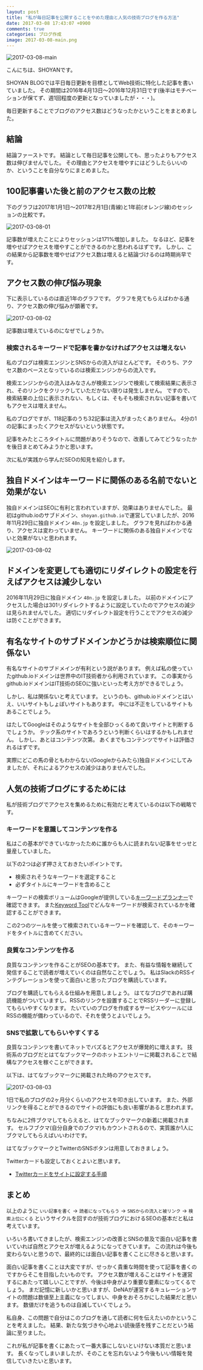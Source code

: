 ```yaml
---
layout: post
title: "私が毎日記事を公開することをやめた理由と人気の技術ブログを作る方法"
date: 2017-03-08 17:43:07 +0900
comments: true
categories: ブログ作成
image: 2017-03-08-main.png
---
```


![2017-03-08-main](/images/2017-03-08-main.png)

こんにちは、SHOYANです。

SHOYAN BLOGでは平日毎日更新を目標としてWeb技術に特化した記事を書いていました。
その期間は2016年4月13日〜2016年12月31日です(後半はモチベーションが保てず、週1回程度の更新となっていましたが・・・)。

毎日更新することでブログのアクセス数はどうなったかということをまとめました。

## 結論

結論ファーストです。
結論として毎日記事を公開しても、思ったよりもアクセス数は伸びませんでした。
その理由とアクセスを増やすにはどうしたらいいのか、ということを自分なりにまとめました。

## 100記事書いた後と前のアクセス数の比較

下のグラフは2017年1月1日〜2017年2月1日(青線)と1年前(オレンジ線)のセッションの比較です。

![2017-03-08-01](/images/2017-03-08-01.png)

記事数が増えたことによりセッションは171%増加しました。
なるほど、記事を増やせばアクセスを増やすことができるのかと思われるはずです。
しかし、この結果から記事数を増やせばアクセス数は増えると結論づけるのは時期尚早です。

## アクセス数の伸び悩み現象

下に表示しているのは直近1年のグラフです。
グラフを見てもらえばわかる通り、アクセス数の伸び悩みが顕著です。

![2017-03-08-02](/images/2017-03-08-02.png)

記事数は増えているのになぜでしょうか。

### 検索されるキーワードで記事を書かなければアクセスは増えない

私のブログは検索エンジンとSNSからの流入がほとんどです。
そのうち、アクセス数のベースとなっているのは検索エンジンからの流入です。

検索エンジンからの流入はみなさんが検索エンジンで検索して検索結果に表示され、そのリンクをクリックしていただかない限りは発生しません。
ですので、検索結果の上位に表示されない、もしくは、そもそも検索されない記事を書いてもアクセスは増えません。

私のブログですが、118記事のうち32記事は流入がまったくありません。
4分の1の記事にまったくアクセスがないという状態です。

記事をみたところタイトルに問題がありそうなので、改善してみてどうなったかを後日まとめてみようかと思います。

次に私が実践から学んだSEOの知見を紹介します。

## 独自ドメインはキーワードに関係のある名前でないと効果がない

独自ドメインはSEOに有利と言われていますが、効果はありませんでした。
最初はgithub.ioのサブドメイン、`shoyan.github.io`で運営していましたが、2016年11月29日に独自ドメイン `48n.jp` を設定しました。
グラフを見ればわかる通り、アクセスは変わっていません。
キーワードに関係のある独自ドメインでないと効果がないと思われます。

![2017-03-08-02](/images/2017-03-08-02.png)


## ドメインを変更しても適切にリダイレクトの設定を行えばアクセスは減少しない

2016年11月29日に独自ドメイン `48n.jp` を設定しました。
以前のドメインにアクセスした場合は301リダイレクトするように設定していたのでアクセスの減少は見られませんでした。
適切にリダイレクト設定を行うことでアクセスの減少は防ぐことができます。

## 有名なサイトのサブドメインかどうかは検索順位に関係ない

有名なサイトのサブドメインが有利という説があります。
例えば私の使っていたgithub.ioドメインは世界中のIT技術者から利用されています。
この事実からgithub.ioドメインはIT技術のSEOに強いといった考え方ができるでしょう。

しかし、私は関係ないと考えています。
というのも、github.ioドメインとはいえ、いいサイトもしょぼいサイトもあります。
中には不正をしているサイトもあることでしょう。

はたしてGoogleはそのようなサイトを全部ひっくるめて良いサイトと判断するでしょうか。
テック系のサイトであろうという判断くらいはするかもしれません。
しかし、あとはコンテンツ次第。
あくまでもコンテンツでサイトは評価されるはずです。

実際にどこの馬の骨ともわからない(Googleからみたら)独自ドメインにしてみましたが、それによるアクセスの減少はありませんでした。

## 人気の技術ブログにするためには

私が技術ブログでアクセスを集めるために有効だと考えているのは以下の戦略です。

### キーワードを意識してコンテンツを作る

私はこの基本ができていなかったために誰からも人に読まれない記事をせっせと量産していました。

以下の2つは必ず押さえておきたいポイントです。

* 検索されそうなキーワードを選定すること
* 必ずタイトルにキーワードを含めること

キーワードの検索ボリュームはGoogleが提供している[キーワードプランナー](https://adwords.google.co.jp/KeywordPlanner)で確認できます。
また[Keyword Tool](http://keywordtool.io/)でどんなキーワードが検索されているかを確認することができます。

この2つのツールを使って検索されているキーワードを確認して、そのキーワードをタイトルに含めてください。

### 良質なコンテンツを作る

良質なコンテンツを作ることがSEOの基本です。
また、有益な情報を継続して発信することで読者が増えていくのは自然なことでしょう。
私はSlackのRSSインテグレーションを使って面白いと思ったブログを購読しています。

ブログを購読してもらえる仕組みを用意しましょう。
はてなブログであれば購読機能がついていますし、RSSのリンクを設置することでRSSリーダーに登録してもらいやすくなります。
たいていのブログを作成するサービスやツールにはRSSの機能が備わっているので、それを使うとよいでしょう。

### SNSで拡散してもらいやすくする

良質なコンテンツを書いてネットでバズるとアクセスが爆発的に増えます。
技術系のブログだとはてなブックマークのホットエントリーに掲載されることで結構なアクセスを稼ぐことができます。

以下は、はてなブックマークに掲載された時のアクセスです。

![2017-03-08-03](/images/2017-03-08-03.png)

1日で私のブログの2ヶ月分くらいのアクセスを叩き出しています。
また、外部リンクを得ることができるのでサイトの評価にも良い影響があると思われます。

ちなみに2件ブクマしてもらえると、はてなブックマークの新着に掲載されます。
セルフブクマ(自分自身でのブクマ)もカウントされるので、実質誰か1人にブクマしてもらえばいいわけです。

はてなブックマークとTwitterのSNSボタンは用意しておきましょう。

Twitterカードも設定しておくとよいと思います。

* [Twitterカードをサイトに設定する手順](/blog/2017/02/25/introduce-twitter-card/)

## まとめ

以上のように `いい記事を書く` -> `読者になってもらう` -> `SNSからの流入と被リンク` -> `検索上位にくる` というサイクルを回すのが技術ブログにおけるSEOの基本だと私は考えています。

いろいろ書いてきましたが、検索エンジンの改善とSNSの普及で面白い記事を書いていれば自然とアクセスが増えるようになってきています。
この流れは今後も変わらないと思うので、最終的には面白い記事を書くことに尽きると思います。

面白い記事を書くことは大変ですが、せっかく貴重な時間を使って記事を書くのですからそこを目指したいものです。
アクセス数が増えることはサイトを運営するにあたって嬉しいことですが、今後は中身がより重要な要素になってくるでしょう。
まだ記憶に新しいかと思いますが、DeNAが運営するキュレーションサイトの問題は数値至上主義になってしまい、中身をおそろかにした結果だと思います。
数値だけを追うものは自滅していくでしょう。

私自身、この問題で自分はこのブログを通して読者に何を伝えたいのかということを考えました。
結果、新たな気づきや心地よい読後感を残すことだという結論に至りました。

これが私が記事を書くにあたって一番大事にしないといけない本質だと思います。
長くなってしまいましたが、そのことを忘れないよう今後もいい情報を発信していきたいと思います。
